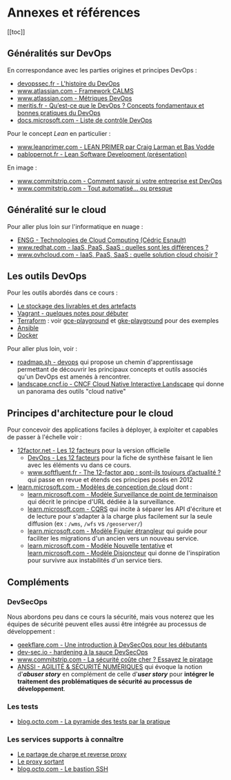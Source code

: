 # Annexes et références

[[toc]]

## Généralités sur DevOps

En correspondance avec les parties origines et principes DevOps :

* [devopssec.fr - L'histoire du DevOps](https://devopssec.fr/article/histoire-du-devops)
* [www.atlassian.com - Framework CALMS](https://www.atlassian.com/fr/devops/frameworks/calms-framework)
* [www.atlassian.com - Métriques DevOps](https://www.atlassian.com/fr/devops/frameworks/devops-metrics)
* [meritis.fr - Qu’est-ce que le DevOps ? Concepts fondamentaux et bonnes pratiques du DevOps](https://meritis.fr/devops-avez-dit-devops/)
* [docs.microsoft.com - Liste de contrôle DevOps](https://docs.microsoft.com/fr-fr/azure/architecture/checklist/dev-ops)

Pour le concept *Lean* en particulier :

* [www.leanprimer.com - LEAN PRIMER par Craig Larman et Bas Vodde](https://www.leanprimer.com/downloads/lean_primer_fr.pdf)
* [pablopernot.fr - Lean Software Development (présentation)](https://pablopernot.fr/pdf/LSD-08.pdf)

En image :

* [www.commitstrip.com - Comment savoir si votre entreprise est DevOps](https://www.commitstrip.com/fr/2015/02/02/is-your-company-ready-for-devops/?)
* [www.commitstrip.com - Tout automatisé… ou presque](https://www.commitstrip.com/fr/2015/06/22/can-we-automate-everything/?setLocale=1)

## Généralité sur le cloud

Pour aller plus loin sur l'informatique en nuage :

* [ENSG - Technologies de Cloud Computing (Cédric Esnault)](https://cedricici.github.io/cours-cloud/public/#/)
* [www.redhat.com - IaaS, PaaS, SaaS : quelles sont les différences ?](https://www.redhat.com/fr/topics/cloud-computing/iaas-vs-paas-vs-saas)
* [www.ovhcloud.com - IaaS, PaaS, SaaS : quelle solution cloud choisir ?](https://www.ovhcloud.com/fr/public-cloud/cloud-computing/iaas-paas-saas/)

## Les outils DevOps

Pour les outils abordés dans ce cours :

* [Le stockage des livrables et des artefacts](stockage-artefact.md)
* [Vagrant - quelques notes pour débuter](vagrant-helloworld.md)
* [Terraform](https://www.terraform.io/) : voir [gce-playground](https://github.com/mborne/gce-playground) et [gke-playground](https://github.com/mborne/gke-playground) pour des exemples
* [Ansible](ansible.md)
* [Docker](docker/index.md)

Pour aller plus loin, voir :

* [roadmap.sh - devops](https://roadmap.sh/devops) qui propose un chemin d'apprentissage permettant de découvrir les principaux concepts et outils associés qu'un DevOps est amenés à rencontrer.
* [landscape.cncf.io - CNCF Cloud Native Interactive Landscape](https://landscape.cncf.io/) qui donne un panorama des outils "cloud native"

## Principes d'architecture pour le cloud

Pour concevoir des applications faciles à déployer, à exploiter et capables de passer à l'échelle voir :

* [12factor.net - Les 12 facteurs](https://12factor.net) pour la version officielle
  * [DevOps - Les 12 facteurs](12-facteurs.md) pour la fiche de synthèse faisant le lien avec les éléments vu dans ce cours.
  * [www.softfluent.fr - The 12-factor app : sont-ils toujours d’actualité ?](https://www.softfluent.fr/blog/the-12-factor-app-sont-ils-toujours-dactualite/) qui passe en revue et étends ces principes posés en 2012
* [learn.microsoft.com - Modèles de conception de cloud](https://learn.microsoft.com/fr-fr/azure/architecture/patterns/) dont :
  * [learn.microsoft.com - Modèle Surveillance de point de terminaison](https://learn.microsoft.com/fr-fr/azure/architecture/patterns/health-endpoint-monitoring) qui décrit le principe d'URL dédiée à la surveillance.
  * [learn.microsoft.com - CQRS](https://learn.microsoft.com/fr-fr/azure/architecture/patterns/cqrs) qui incite à séparer les API d'écriture et de lecture pour s'adapter à la charge plus facilement sur la seule diffusion (ex : `/wms`, `/wfs` vs `/geoserver/`)
  * [learn.microsoft.com - Modèle Figuier étrangleur](https://learn.microsoft.com/fr-fr/azure/architecture/patterns/strangler-fig) qui guide pour faciliter les migrations d'un ancien vers un nouveau service.
  * [learn.microsoft.com - Modèle Nouvelle tentative](https://learn.microsoft.com/fr-fr/azure/architecture/patterns/retry) et [learn.microsoft.com - Modèle Disjoncteur](https://learn.microsoft.com/fr-fr/azure/architecture/patterns/circuit-breaker) qui donne de l'inspiration pour survivre aux instabilités d'un service tiers.

## Compléments

### DevSecOps

Nous abordons peu dans ce cours la sécurité, mais vous noterez que les équipes de sécurité peuvent elles aussi être intégrée au processus de développement :

* [geekflare.com - Une introduction à DevSecOps pour les débutants](https://geekflare.com/fr/devsecops-introduction/)
* [dev-sec.io - hardening à la sauce DevSecOps](https://dev-sec.io/)
* [www.commitstrip.com - La sécurité coûte cher ? Essayez le piratage](https://www.commitstrip.com/fr/2017/06/19/security-too-expensive-try-a-hack/?)
* [ANSSI - AGILITÉ & SÉCURITÉ NUMÉRIQUES](https://www.ssi.gouv.fr/uploads/2018/11/guide-securite-numerique-agile-anssi-pa-v1.pdf) qui évoque la notion d'***abuser story*** en complément de celle d'***user story*** pour **intégrer le traitement des problématiques de sécurité au processus de développement**.


### Les tests

* [blog.octo.com - La pyramide des tests par la pratique](https://blog.octo.com/la-pyramide-des-tests-par-la-pratique-1-5/)

### Les services supports à connaître

* [Le partage de charge et reverse proxy](lb-rp.md)
* [Le proxy sortant](proxy-sortant/index.md)
* [blog.octo.com - Le bastion SSH](https://blog.octo.com/le-bastion-ssh/)
